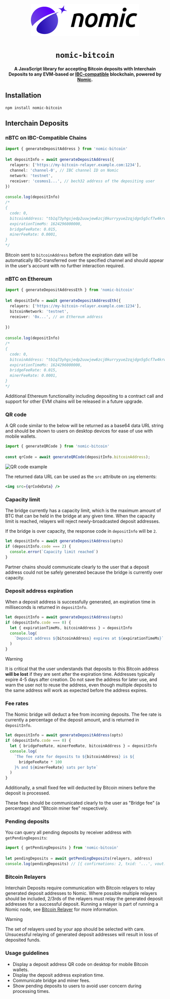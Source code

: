 <div align="center">

<picture>
  <source media="(prefers-color-scheme: dark)" srcset="https://raw.githubusercontent.com/nomic-io/nomic/develop/nomic-logo-dark-100.png">
  <source media="(prefers-color-scheme: light)" srcset="https://raw.githubusercontent.com/nomic-io/nomic/develop/nomic-logo-100.png">
  <img alt="Nomic" src="https://raw.githubusercontent.com/nomic-io/nomic/develop/nomic-logo-100.png">
</picture>

  <h1><code>nomic-bitcoin</code></h1>

<strong>A JavaScript library for accepting Bitcoin deposits with Interchain Deposits to any EVM-based or <a
  href="https://www.ibcprotocol.dev">IBC-compatible</a> blockchain, powered by <a
  href="https://nomic.io">Nomic</a>.</strong>

</div>

## Installation

```
npm install nomic-bitcoin
```

## Interchain Deposits

### nBTC on IBC-Compatible Chains

```typescript
import { generateDepositAddress } from 'nomic-bitcoin'

let depositInfo = await generateDepositAddress({
  relayers: ['https://my-bitcoin-relayer.example.com:1234'],
  channel: 'channel-0', // IBC channel ID on Nomic
  network: 'testnet',
  receiver: 'cosmos1...', // bech32 address of the depositing user
})

console.log(depositInfo)
/*
{
  code: 0,
  bitcoinAddress: "tb1q73yhgsjedp2uuwjew6zcj0kurryyue2zqjdgn5g5cf7w4krwgtusgsmpku",
  expirationTimeMs: 1624296000000,
  bridgeFeeRate: 0.015,
  minerFeeRate: 0.0001,
}
*/
```

Bitcoin sent to `bitcoinAddress` before the expiration date will be automatically IBC-transferred over the specified channel and should appear in the user's account with no further interaction required.

### nBTC on Ethereum

```typescript
import { generateDepositAddressEth } from 'nomic-bitcoin'

let depositInfo = await generateDepositAddressEth({
  relayers: ['https://my-bitcoin-relayer.example.com:1234'],
  bitcoinNetwork: 'testnet',
  receiver: '0x...', // an Ethereum address

})

console.log(depositInfo)
/*
{
  code: 0,
  bitcoinAddress: "tb1q73yhgsjedp2uuwjew6zcj0kurryyue2zqjdgn5g5cf7w4krwgtusgsmpku",
  expirationTimeMs: 1624296000000,
  bridgeFeeRate: 0.015,
  minerFeeRate: 0.0001,
}
*/
```
Additional Ethereum functionality including depositing to a contract call and support for other EVM chains will be released in a future upgrade.

### QR code

A QR code similar to the below will be returned as a base64 data URL string and should be shown to users on desktop devices for ease of use with mobile wallets.

```typescript
import { generateQRCode } from 'nomic-bitcoin'

const qrCode = await generateQRCode(depositInfo.bitcoinAddress);
```

![QR code example](https://raw.githubusercontent.com/nomic-io/nomic-bitcoin-js/main/qr-code-styling.png)

The returned data URL can be used as the `src` attribute on `img` elements:
```jsx
<img src={qrCodeData} />
```


### Capacity limit

The bridge currently has a capacity limit, which is the maximum amount of BTC that can be held in the bridge at any given time. When the capacity limit is reached, relayers will reject newly-broadcasted deposit addresses.

If the bridge is over capacity, the response code in `depositInfo` will be `2`.

```typescript
let depositInfo = await generateDepositAddress(opts)
if (depositInfo.code === 2) {
  console.error(`Capacity limit reached`)
}
```

Partner chains should communicate clearly to the user that a deposit address could not be safely generated because the bridge is currently over capacity.

### Deposit address expiration

When a deposit address is successfully generated, an expiration time in milliseconds is returned in `depositInfo`.

```typescript
let depositInfo = await generateDepositAddress(opts)
if (depositInfo.code === 0) {
  let { expirationTimeMs, bitcoinAddress } = depositInfo
  console.log(
    `Deposit address ${bitcoinAddress} expires at ${expirationTimeMs}`
  )
}
```

> [!WARNING]
>It is critical that the user understands that deposits to this Bitcoin address **will be lost** if they are sent after the expiration time. Addresses typically expire 4-5 days after creation. Do not save the address for later use, and warn the user not to reuse the address, even though multiple deposits to the same address will work as expected before the address expires.

### Fee rates

The Nomic bridge will deduct a fee from incoming deposits. The fee rate is currently a percentage of the deposit amount, and is returned in `depositInfo`.

```typescript
let depositInfo = await generateDepositAddress(opts)
if (depositInfo.code === 0) {
  let { bridgeFeeRate, minerFeeRate, bitcoinAddress } = depositInfo
  console.log(
    `The fee rate for deposits to ${bitcoinAddress} is ${
      bridgeFeeRate * 100
    }% and ${minerFeeRate} sats per byte`
  )
}
```

Additionally, a small fixed fee will deducted by Bitcoin miners before the deposit is processed.

These fees should be communicated clearly to the user as "Bridge fee" (a percentage) and "Bitcoin miner fee" respectively.

### Pending deposits

You can query all pending deposits by receiver address with `getPendingDeposits`:

```typescript
import { getPendingDeposits } from 'nomic-bitcoin'

let pendingDeposits = await getPendingDeposits(relayers, address)
console.log(pendingDeposits) // [{ confirmations: 2, txid: '...', vout: 1, amount: 100000, height: 812000 }]
```

### Bitcoin Relayers

Interchain Deposits require communication with Bitcoin relayers to relay generated deposit addresses to Nomic. Where possible multiple relayers should be included, 2/3rds of the relayers must relay the generated deposit addresses for a successful deposit. Running a relayer is part of running a Nomic node, see [Bitcoin Relayer](https://docs.nomic.io/00-03-bitcoin-relayer.html) for more information.

> [!WARNING]
> The set of relayers used by your app should be selected with care. Unsucessful relaying of generated deposit addresses will result in loss of deposited funds.

### Usage guidelines

- Display a deposit address QR code on desktop for mobile Bitcoin wallets.
- Display the deposit address expiration time.
- Communicate bridge and miner fees.
- Show pending deposits to users to avoid user concern during processing times.